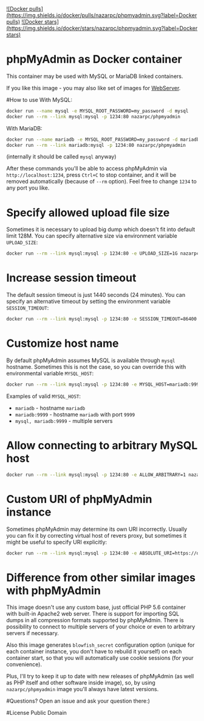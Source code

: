 [![Docker pulls](https://img.shields.io/docker/pulls/nazarpc/phpmyadmin.svg?label=Docker pulls)](https://registry.hub.docker.com/u/nazarpc/phpmyadmin/)
[![Docker stars](https://img.shields.io/docker/stars/nazarpc/phpmyadmin.svg?label=Docker stars)](https://registry.hub.docker.com/u/nazarpc/phpmyadmin/)

# phpMyAdmin as Docker container
This container may be used with MySQL or MariaDB linked containers.

If you like this image - you may also like set of images for [WebServer](https://github.com/nazar-pc/docker-webserver).

#How to use
With MySQL:
```bash
docker run --name mysql -e MYSQL_ROOT_PASSWORD=my_password -d mysql
docker run --rm --link mysql:mysql -p 1234:80 nazarpc/phpmyadmin
```

With MariaDB:
```bash
docker run --name mariadb -e MYSQL_ROOT_PASSWORD=my_password -d mariadb
docker run --rm --link mariadb:mysql -p 1234:80 nazarpc/phpmyadmin
```
(internally it should be called `mysql` anyway)

After these commands you'll be able to access phpMyAdmin via `http://localhost:1234`, press `Ctrl+C` to stop container, and it will be removed automatically (because of `--rm` option). Feel free to change `1234` to any port you like.

# Specify allowed upload file size
Sometimes it is necessary to upload big dump which doesn't fit into default limit 128M. You can specify alternative size via environment variable `UPLOAD_SIZE`:
```bash
docker run --rm --link mysql:mysql -p 1234:80 -e UPLOAD_SIZE=1G nazarpc/phpmyadmin
```

# Increase session timeout
The default session timeout is just 1440 seconds (24 minutes). You can specify an alternative timeout by setting the environment variable `SESSION_TIMEOUT`:
```bash
docker run --rm --link mysql:mysql -p 1234:80 -e SESSION_TIMEOUT=86400 nazarpc/phpmyadmin
```

# Customize host name
By default phpMyAdmin assumes MySQL is available through `mysql` hostname. Sometimes this is not the case, so you can override this with environmental variable `MYSQL_HOST`:
```bash
docker run --rm --link mysql:mysql -p 1234:80 -e MYSQL_HOST=mariadb:9999 nazarpc/phpmyadmin
```
Examples of valid `MYSQL_HOST`:
* `mariadb` - hostname `mariadb`
* `mariadb:9999` - hostname `mariadb` with port `9999`
* `mysql, mariadb:9999` - multiple servers

# Allow connecting to arbitrary MySQL host
```bash
docker run --rm --link mysql:mysql -p 1234:80 -e ALLOW_ARBITRARY=1 nazarpc/phpmyadmin
```

# Custom URI of phpMyAdmin instance
Sometimes phpMyAdmin may determine its own URI incorrectly. Usually you can fix it by correcting virtual host of revers proxy,  but sometimes it might be useful to specify URI explicitly:
```bash
docker run --rm --link mysql:mysql -p 1234:80 -e ABSOLUTE_URI=https://domain.tld/phpmyadmin nazarpc/phpmyadmin
```

# Difference from other similar images with phpMyAdmin
This image doesn't use any custom base, just official PHP 5.6 container with built-in Apache2 web server.
There is support for importing SQL dumps in all compression formats supported by phpMyAdmin.
There is possibility to connect to multiple servers of your choice or even to arbitrary servers if necessary.

Also this image generates `blowfish_secret` configuration option (unique for each container instance, you don't have to rebuild it yourself) on each container start, so that you will automatically use cookie sessions (for your convenience).

Plus, I'll try to keep it up to date with new releases of phpMyAdmin (as well as PHP itself and other software inside image), so, by using `nazarpc/phpmyadmin` image you'll always have latest versions.

#Questions?
Open an issue and ask your question there:)

#License
Public Domain
